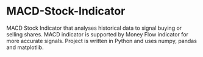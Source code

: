 # MACD-Stock-Indicator
MACD Stock Indicator that analyses historical data to signal buying or selling shares. MACD indicator is supported by Money Flow indicator for more accurate signals. Project is written in Python and uses numpy, pandas and matplotlib.
